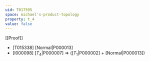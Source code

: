 ```yaml
---
uid: T017595
space: michael's-product-topology
property: t_4
value: false
---
```

[[Proof]]

* [T015338] [Normal|P000013]
* [I000098] [$T_4$|P000007] => ([$T_1$|P000002] + [Normal|P000013])

